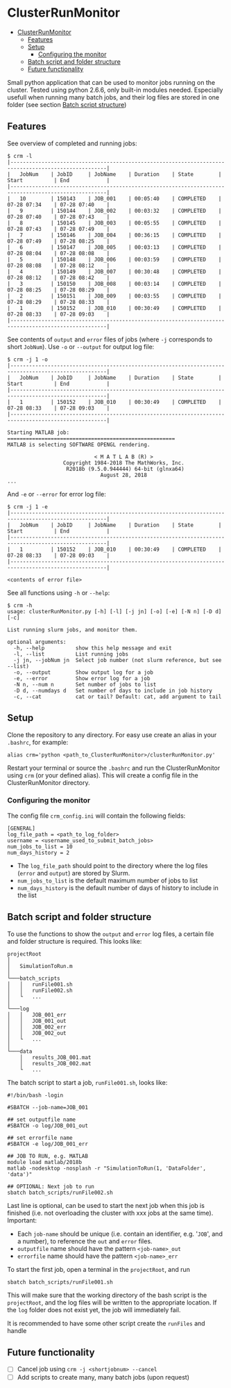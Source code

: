 # ClusterRunMonitor

<!-- TOC -->

- [ClusterRunMonitor](#clusterrunmonitor)
    - [Features](#features)
    - [Setup](#setup)
        - [Configuring the monitor](#configuring-the-monitor)
    - [Batch script and folder structure](#batch-script-and-folder-structure)
    - [Future functionality](#future-functionality)

<!-- /TOC -->

Small python application that can be used to monitor jobs running on the cluster. Tested using python 2.6.6, only built-in modules needed.
Especially usefull when running many batch jobs, and their log files are stored in one folder (see section [Batch script structure](#batch-script-and-folder-structure))

## Features
See overview of completed and running jobs:
```
$ crm -l
|-----------------------------------------------------------------------------------------------------|
|   JobNum    | JobID     | JobName    | Duration    | State        | Start          | End            |
|-----------------------------------------------------------------------------------------------------|
|   10        | 150143    | JOB_001    | 00:05:40    | COMPLETED    | 07-28 07:34    | 07-28 07:40    |
|   9         | 150144    | JOB_002    | 00:03:32    | COMPLETED    | 07-28 07:40    | 07-28 07:43    |
|   8         | 150145    | JOB_003    | 00:05:55    | COMPLETED    | 07-28 07:43    | 07-28 07:49    |
|   7         | 150146    | JOB_004    | 00:36:15    | COMPLETED    | 07-28 07:49    | 07-28 08:25    |
|   6         | 150147    | JOB_005    | 00:03:13    | COMPLETED    | 07-28 08:04    | 07-28 08:08    |
|   5         | 150148    | JOB_006    | 00:03:59    | COMPLETED    | 07-28 08:08    | 07-28 08:12    |
|   4         | 150149    | JOB_007    | 00:30:48    | COMPLETED    | 07-28 08:12    | 07-28 08:42    |
|   3         | 150150    | JOB_008    | 00:03:14    | COMPLETED    | 07-28 08:25    | 07-28 08:29    |
|   2         | 150151    | JOB_009    | 00:03:55    | COMPLETED    | 07-28 08:29    | 07-28 08:33    |
|   1         | 150152    | JOB_010    | 00:30:49    | COMPLETED    | 07-28 08:33    | 07-28 09:03    |
|-----------------------------------------------------------------------------------------------------|
```

See contents of `output` and `error` files of jobs (where `-j` corresponds to short `JobNum`). Use `-o` or `--output` for output log file:
```
$ crm -j 1 -o
|-----------------------------------------------------------------------------------------------------|
|   JobNum    | JobID     | JobName    | Duration    | State        | Start          | End            |
|-----------------------------------------------------------------------------------------------------|
|   1         | 150152    | JOB_010    | 00:30:49    | COMPLETED    | 07-28 08:33    | 07-28 09:03    |
|-----------------------------------------------------------------------------------------------------|

Starting MATLAB job:
======================================================
MATLAB is selecting SOFTWARE OPENGL rendering.

                            < M A T L A B (R) >
                  Copyright 1984-2018 The MathWorks, Inc.
                   R2018b (9.5.0.944444) 64-bit (glnxa64)
                              August 28, 2018
...
```
And `-e` or `--error` for error log file:
```
$ crm -j 1 -e
|-----------------------------------------------------------------------------------------------------|
|   JobNum    | JobID     | JobName    | Duration    | State        | Start          | End            |
|-----------------------------------------------------------------------------------------------------|
|   1         | 150152    | JOB_010    | 00:30:49    | COMPLETED    | 07-28 08:33    | 07-28 09:03    |
|-----------------------------------------------------------------------------------------------------|

<contents of error file>
```

See all functions using `-h` or `--help`:
```
$ crm -h
usage: clusterRunMonitor.py [-h] [-l] [-j jn] [-o] [-e] [-N n] [-D d] [-c]

List running slurm jobs, and monitor them.

optional arguments:
  -h, --help          show this help message and exit
  -l, --list          List running jobs
  -j jn, --jobNum jn  Select job number (not slurm reference, but see --list)
  -o, --output        Show output log for a job
  -e, --error         Show error log for a job
  -N n, --num n       Set number of jobs to list
  -D d, --numdays d   Set number of days to include in job history
  -c, --cat           cat or tail? Default: cat, add argument to tail
```

## Setup
Clone the repository to any directory. For easy use create an alias in your `.bashrc`, for example:
```
alias crm='python <path_to_ClusterRunMonitor>/clusterRunMonitor.py'
```
Restart your terminal or source the `.bashrc` and run the ClusterRunMonitor using `crm` (or your defined alias). This will create a config file in the ClusterRunMonitor directory.

### Configuring the monitor 
The config file `crm_config.ini` will contain the following fields:
```
[GENERAL]
log_file_path = <path_to_log_folder>
username = <username_used_to_submit_batch_jobs>
num_jobs_to_list = 10
num_days_history = 2
```
* The `log_file_path` should point to the directory where the log files (`error` and `output`) are stored by Slurm.
* `num_jobs_to_list` is the default maximum number of jobs to list 
* `num_days_history` is the default number of days of history to include in the list



## Batch script and folder structure
To use the functions to show the `output` and `error` log files, a certain file and folder structure is required. This looks like: 
```
projectRoot
│
│   SimulationToRun.m
│
└───batch_scripts
│   │   runFile001.sh
│   │   runFile002.sh
│   └   ...
│
└───log
│   │   JOB_001_err
│   │   JOB_001_out
│   │   JOB_002_err
│   │   JOB_002_out
│   └   ...
│   
└───data
    │   results_JOB_001.mat
    │   results_JOB_002.mat
    └   ...
```

The batch script to start a job, `runFile001.sh`, looks like:
```
#!/bin/bash -login

#SBATCH --job-name=JOB_001

## set outputfile name
#SBATCH -o log/JOB_001_out

## set errorfile name
#SBATCH -e log/JOB_001_err

## JOB TO RUN, e.g. MATLAB
module load matlab/2018b
matlab -nodesktop -nosplash -r "SimulationToRun(1, 'DataFolder', 'data')"

## OPTIONAL: Next job to run
sbatch batch_scripts/runFile002.sh
```
Last line is optional, can be used to start the next job when this job is finished (i.e. not overloading the cluster with xxx jobs at the same time). Important:
* Each `job-name` should be unique (i.e. contain an identifier, e.g. '`JOB`', and a number), to reference the `out` and `error` files. 
* `outputfile` name should have the pattern `<job-name>_out`
* `errorfile` name should have the pattern `<job-name>_err`



To start the first job, open a terminal in the `projectRoot`, and run
```
sbatch batch_scripts/runFile001.sh
```
This will make sure that the working directory of the bash script is the `projectRoot`, and the log files will be written to the appropriate location. If the `log` folder does not exist yet, the job will immediately fail. 

It is recommended to have some other script create the `runFiles` and handle 

## Future functionality
- [ ] Cancel job using `crm -j <shortjobnum> --cancel`
- [ ] Add scripts to create many, many batch jobs (upon request)